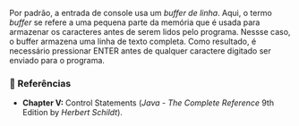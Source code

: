 Por padrão, a entrada de console usa um *buffer de linha*. Aqui, o termo *buffer* se refere a uma pequena parte da memória que é usada para armazenar os caracteres antes de serem lidos pelo programa. Nessse caso, o buffer armazena uma linha de texto completa. Como resultado, é necessário pressionar ENTER antes de qualquer caractere digitado ser enviado para o programa.

### 🔗 Referências

-  **Chapter V:** Control Statements (*Java - The Complete Reference* 9th Edition by *Herbert Schildt*).